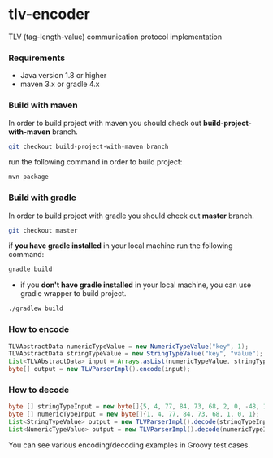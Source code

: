 
# tlv-encoder
 TLV (tag-length-value) communication protocol implementation


### Requirements
* Java version 1.8 or higher 
* maven 3.x or gradle 4.x

### Build with maven

In order to build project with maven you should check out **build-project-with-maven** branch.

```bash
git checkout build-project-with-maven branch
```

run the following command in order to build project:

```bash
mvn package
```


### Build with gradle

In order to build project with gradle you should check out **master** branch.

```bash
git checkout master
```

if **you have gradle installed** in your local machine run the following command:

```bash
gradle build
```


* if you **don't have gradle installed** in your local machine, you can use gradle wrapper to build project.

```bash
./gradlew build
```



### How to encode 
```java
TLVAbstractData numericTypeValue = new NumericTypeValue("key", 1);
TLVAbstractData stringTypeValue = new StringTypeValue("key", "value");
List<TLVAbstractData> input = Arrays.asList(numericTypeValue, stringTypeValue);
byte[] output = new TLVParserImpl().encode(input);
```

### How to decode
```java
byte [] stringTypeInput = new byte[]{5, 4, 77, 84, 73, 68, 2, 0, -48, 16};
byte [] numericTypeInput = new byte[]{1, 4, 77, 84, 73, 68, 1, 0, 1};
List<StringTypeValue> output = new TLVParserImpl().decode(stringTypeInput);
List<NumericTypeValue> output = new TLVParserImpl().decode(numericTypeInput);
```

You can see various encoding/decoding examples in Groovy test cases.

